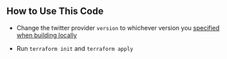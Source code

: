 ## How to Use This Code

- Change the twitter provider `version` to whichever version you [specified when building locally](../../README.md#build-and-installation)

- Run `terraform init` and `terraform apply`
